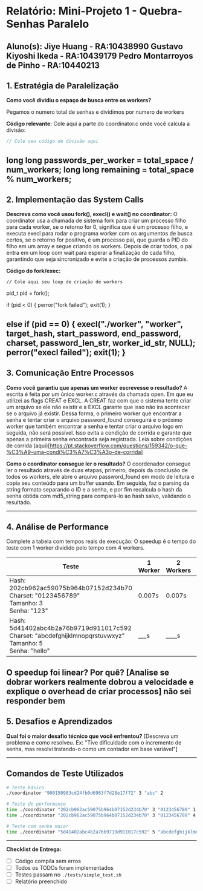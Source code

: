 # Relatório: Mini-Projeto 1 - Quebra-Senhas Paralelo

**Aluno(s):** 
Jiye Huang - RA:10438990
Gustavo Kiyoshi Ikeda - RA:10439179
Pedro Montarroyos de Pinho - RA:10440213
---

## 1. Estratégia de Paralelização


**Como você dividiu o espaço de busca entre os workers?**

Pegamos o numero total de senhas e dividimos por numero de workers

**Código relevante:** Cole aqui a parte do coordinator.c onde você calcula a divisão:
```c
// Cole seu código de divisão aqui
```
long long passwords_per_worker = total_space / num_workers;
long long remaining = total_space % num_workers;
---

## 2. Implementação das System Calls

**Descreva como você usou fork(), execl() e wait() no coordinator:**
O coordinator usa a chamada de sistema fork para criar um processo filho para cada worker, se o retorno for 0, significa que é um processo filho, e executa execl para rodar o programa worker com os argumentos de busca certos, se o retorno for positivo, é um processo pai, que guarda o PID do filho em um array e segue criando os workers. Depois de criar todos, o pai entra em um loop com wait para esperar a finalização de cada filho, garantindo que seja sincronizado e evite a criação de processos zumbis.

**Código do fork/exec:**
```
// Cole aqui seu loop de criação de workers
```
pid_t pid = fork();

if (pid < 0) {
        perror("fork failed");
        exit(1);
}
       
else if (pid == 0) {
        execl("./worker", "worker", target_hash, start_password, end_password, charset, password_len_str, worker_id_str, NULL);
        perror("execl failed");
        exit(1);
}
---

## 3. Comunicação Entre Processos

**Como você garantiu que apenas um worker escrevesse o resultado?**
A escrita é feita por um único  worker.c através da chamada open. Em que eu utilizei as flags CREAT e EXCL. A CREAT faz com que o sistema tente  criar um arquivo se ele não existir e a EXCL garante que isso não ira acontecer se o arquivo já existir.  Dessa forma, o primeiro worker que encontrar a senha e tentar criar o arquivo password_found conseguirá e o próximo worker que também encontrar a senha e tentar criar o arquivo logo em seguida, não será possível. Isso evita a condição de corrida e garante que apenas a primeira senha encontrada seja registrada.
Leia sobre condições de corrida (aqui)[https://pt.stackoverflow.com/questions/159342/o-que-%C3%A9-uma-condi%C3%A7%C3%A3o-de-corrida]

**Como o coordinator consegue ler o resultado?**
O coordenador consegue ler o resultado através de duas etapas, primeiro, depois da conclusão de todos os workers, ele abre o arquivo password_found em modo de leitura e copia seu conteúdo para um buffer usando. Em seguida, faz o parsing da string formato separando o ID e a senha, e por fim recalcula o hash da senha obtida com md5_string para compará-lo ao hash salvo, validando o resultado.

---

## 4. Análise de Performance
Complete a tabela com tempos reais de execução:
O speedup é o tempo do teste com 1 worker dividido pelo tempo com 4 workers.

| Teste | 1 Worker | 2 Workers | 4 Workers | Speedup (4w) |
|-------|----------|-----------|-----------|--------------|
| Hash: 202cb962ac59075b964b07152d234b70<br>Charset: "0123456789"<br>Tamanho: 3<br>Senha: "123" | 0.007s | 0.007s | 0.010s | 0.009 |
| Hash: 5d41402abc4b2a76b9719d911017c592<br>Charset: "abcdefghijklmnopqrstuvwxyz"<br>Tamanho: 5<br>Senha: "hello" | ___s | ____s | ___s | ___ |

**O speedup foi linear? Por quê?**
[Analise se dobrar workers realmente dobrou a velocidade e explique o overhead de criar processos]
não sei responder bem
---

## 5. Desafios e Aprendizados
**Qual foi o maior desafio técnico que você enfrentou?**
[Descreva um problema e como resolveu. Ex: "Tive dificuldade com o incremento de senha, mas resolvi tratando-o como um contador em base variável"]

---

## Comandos de Teste Utilizados

```bash
# Teste básico
./coordinator "900150983cd24fb0d6963f7d28e17f72" 3 "abc" 2

# Teste de performance
time ./coordinator "202cb962ac59075b964b07152d234b70" 3 "0123456789" 1
time ./coordinator "202cb962ac59075b964b07152d234b70" 3 "0123456789" 4

# Teste com senha maior
time ./coordinator "5d41402abc4b2a76b9719d911017c592" 5 "abcdefghijklmnopqrstuvwxyz" 4
```
---

**Checklist de Entrega:**
- [ ] Código compila sem erros
- [ ] Todos os TODOs foram implementados
- [ ] Testes passam no `./tests/simple_test.sh`
- [ ] Relatório preenchido
